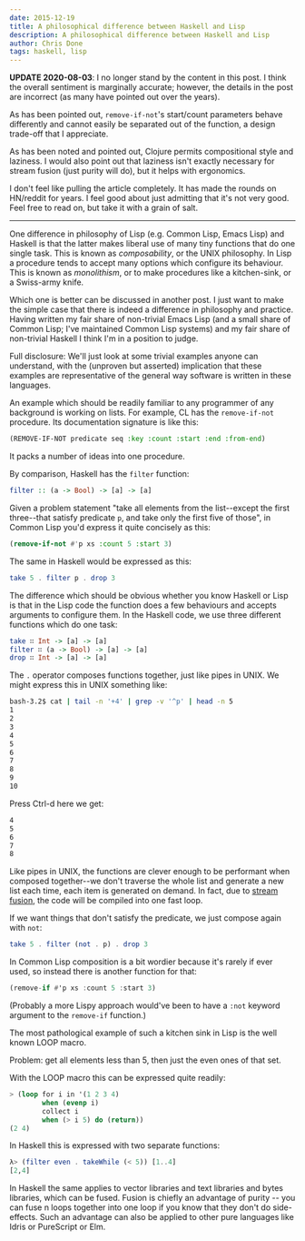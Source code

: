 ```yaml
---
date: 2015-12-19
title: A philosophical difference between Haskell and Lisp
description: A philosophical difference between Haskell and Lisp
author: Chris Done
tags: haskell, lisp
---
```


**UPDATE 2020-08-03**: I no longer stand by the content in this
post. I think the overall sentiment is marginally accurate; however,
the details in the post are incorrect (as many have pointed out over
the years).

As has been pointed out, `remove-if-not`'s start/count parameters
behave differently and cannot easily be separated out of the function,
a design trade-off that I appreciate.

As has been noted and pointed out, Clojure permits compositional style
and laziness. I would also point out that laziness isn't exactly
necessary for stream fusion (just purity will do), but it helps with
ergonomics.

I don't feel like pulling the article completely. It has made the
rounds on HN/reddit for years. I feel good about just admitting that
it's not very good. Feel free to read on, but take it with a grain of
salt.

---

One difference in philosophy of Lisp (e.g. Common Lisp, Emacs Lisp)
and Haskell is that the latter makes liberal use of many tiny
functions that do one single task. This is known as _composability_,
or the UNIX philosophy. In Lisp a procedure tends to accept many
options which configure its behaviour. This is known as _monolithism_,
or to make procedures like a kitchen-sink, or a Swiss-army
knife.

Which one is better can be discussed in another post. I just want to
make the simple case that there is indeed a difference in philosophy
and practice. Having written my fair share of non-trivial Emacs Lisp
(and a small share of Common Lisp; I've maintained Common Lisp
systems) and my fair share of non-trivial Haskell I think I'm in a
position to judge.

Full disclosure: We'll just look at some trivial examples anyone can
understand, with the (unproven but asserted) implication that these
examples are representative of the general way software is written in
these languages.

An example which should be readily familiar to any programmer of any
background is working on lists. For example, CL has the
`remove-if-not` procedure. Its documentation signature is like this:

``` lisp
(REMOVE-IF-NOT predicate seq :key :count :start :end :from-end)
```

It packs a number of ideas into one procedure.

By comparison, Haskell has the `filter` function:

``` haskell
filter :: (a -> Bool) -> [a] -> [a]
```

Given a problem statement "take all elements from the list--except the
first three--that satisfy predicate `p`, and take only the first five
of those", in Common Lisp you'd express it quite concisely as this:

``` lisp
(remove-if-not #'p xs :count 5 :start 3)
```

The same in Haskell would be expressed as this:

``` haskell
take 5 . filter p . drop 3
```

The difference which should be obvious whether you know Haskell or
Lisp is that in the Lisp code the function does a few behaviours and
accepts arguments to configure them. In the Haskell code, we use three
different functions which do one task:

``` haskell
take ∷ Int -> [a] -> [a]
filter ∷ (a -> Bool) -> [a] -> [a]
drop ∷ Int -> [a] -> [a]
```

The `.` operator composes functions together, just like pipes in
UNIX. We might express this in UNIX something like:

``` bash
bash-3.2$ cat | tail -n '+4' | grep -v '^p' | head -n 5
1
2
3
4
5
6
7
8
9
10
```

Press Ctrl-d here we get:

``` bash
4
5
6
7
8
```

Like pipes in UNIX, the functions are clever enough to be performant
when composed together--we don't traverse the whole list and generate
a new list each time, each item is generated on demand. In fact, due
to [stream fusion](http://chrisdone.com/posts/stream-composability),
the code will be compiled into one fast loop.

If we want things that don't satisfy the predicate, we just compose
again with `not`:

``` haskell
take 5 . filter (not . p) . drop 3
```

In Common Lisp composition is a bit wordier because it's rarely if
ever used, so instead there is another function for that:

``` haskell
(remove-if #'p xs :count 5 :start 3)
```

(Probably a more Lispy approach would've been to have a `:not` keyword
argument to the `remove-if` function.)

The most pathological example of such a kitchen sink in Lisp is the
well known LOOP macro.

Problem: get all elements less than 5, then just the even ones of
that set.

With the LOOP macro this can be expressed quite readily:

``` lisp
> (loop for i in '(1 2 3 4)
        when (evenp i)
        collect i
        when (> i 5) do (return))
(2 4)
```

In Haskell this is expressed with two separate functions:

``` haskell
λ> (filter even . takeWhile (< 5)) [1..4]
[2,4]
```

In Haskell the same applies to vector libraries and text libraries and
bytes libraries, which can be fused. Fusion is chiefly an advantage of
purity -- you can fuse n loops together into one loop if you know that
they don't do side-effects. Such an advantage can also be applied to
other pure languages like Idris or PureScript or Elm.
